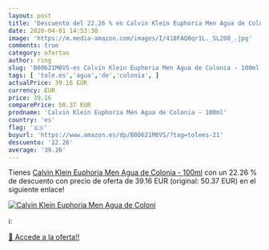 ```yaml
---
layout: post
title: 'Descuento del 22.26 % en Calvin Klein Euphoria Men Agua de Coloni'
date: 2020-04-01 14:53:38
image: 'https://m.media-amazon.com/images/I/410FAQ0qr1L._SL200_.jpg'
comments: true
category: ofertas
author: ring
slug: 'B00621M0VS-es Calvin Klein Euphoria Men Agua de Colonia - 100ml'
tags: [ 'tole.es','agua','de','colonia', ]
actualPrice: 39.16 EUR
currency: EUR
price: 39.16
comparePrice: 50.37 EUR
prodname: 'Calvin Klein Euphoria Men Agua de Colonia - 100ml'
country: 'es'
flag: '🇪🇸'
buyurl: 'https://www.amazon.es/dp/B00621M0VS/?tag=tolees-21'
descuento: '22.26'
average: '39.16'
---
```


Tienes [Calvin Klein Euphoria Men Agua de Colonia - 100ml](https://www.amazon.es/dp/B00621M0VS/?tag=tolees-21) con un 22.26 % de descuento con precio de oferta de 39.16 EUR (original: 50.37 EUR) en el siguiente enlace!

[![Calvin Klein Euphoria Men Agua de Coloni](https://m.media-amazon.com/images/I/410FAQ0qr1L._SL200_.jpg)](https://www.amazon.es/dp/B00621M0VS/?tag=tolees-21)

ℹ️:


[🛒 Accede a la oferta!!](https://www.amazon.es/dp/B00621M0VS/?tag=tolees-21)
